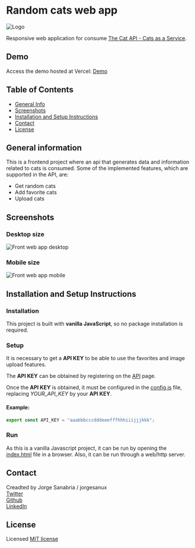 # Random cats web app

![Logo](https://user-images.githubusercontent.com/74159127/211264292-77edac19-ea2a-4653-b80c-f9a442440740.png)

Responsive web application for consume [The Cat API - Cats as a Service](https://thecatapi.com).

## Demo
Access the demo hosted at Vercel: [Demo](https://random-cats-tau.vercel.app/)

## Table of Contents
* [General Info](#general-information)
* [Screenshots](#screenshots)
* [Installation and Setup Instructions](#installation-and-setup-instructions)
* [Contact](#contact)
* [License](#license)

## General information
This is a frontend project where an api that generates data and information related to cats is consumed. Some of the implemented features, which are supported in the API, are: 

- Get random cats
- Add favorite cats
- Upload cats

## Screenshots

### Desktop size
![Front web app desktop](https://user-images.githubusercontent.com/74159127/211265482-adde8d76-6d07-463a-9f46-134eb267a54f.png)

### Mobile size
![Front web app mobile](https://user-images.githubusercontent.com/74159127/211266343-bde621e9-d505-4522-91a0-5e881e2398e0.png)

## Installation and Setup Instructions

### Installation
This project is built with **vanilla JavaScript**, so no package installation is required. 

### Setup
It is necessary to get a **API KEY** to be able to use the favorites and image upload features.

The **API KEY** can be obtained by registering on the [API](https://thecatapi.com/signup) page.

Once the **API KEY** is obtained, it must be configured in the [config.js](./js/config.js) file, replacing *YOUR_API_KEY* by your **API KEY**.

#### Example:
```javascript
export const API_KEY = "aaabbbcccdddeeefffhhhiiijjjkkk";
```
### Run
As this is a vanilla Javascript project, it can be run by opening the [index.html](./index.html) file in a browser. Also, it can be run through a web/http server.

## Contact
Creadted by Jorge Sanabria / jorgesanux\
[Twitter](https://twitter.com/jorgesanux)\
[Github](https://github.com/jorgesanux)\
[LinkedIn](https://www.linkedin.com/in/jorge--sanabria)

## License
Licensed [MIT license](LICENSE.md)

